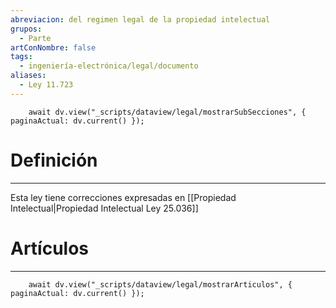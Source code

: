 ```yaml
---
abreviacion: del regimen legal de la propiedad intelectual
grupos:
  - Parte
artConNombre: false
tags:
  - ingeniería-electrónica/legal/documento
aliases:
  - Ley 11.723
---
```

```dataviewjs
	await dv.view("_scripts/dataview/legal/mostrarSubSecciones", { paginaActual: dv.current() });
```
# Definición
---
Esta ley tiene correcciones expresadas en [[Propiedad Intelectual|Propiedad Intelectual Ley 25.036]]

# Artículos
---
```dataviewjs
	await dv.view("_scripts/dataview/legal/mostrarArticulos", { paginaActual: dv.current() });
```

